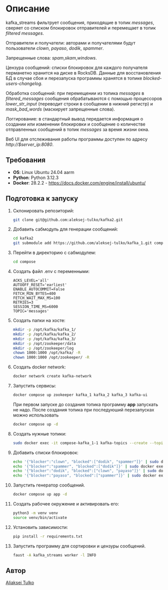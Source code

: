 # Описание

kafka_streams фильтрует сообщения, приходящие в топик *messages*, сверяет со списком блокировок отправителей и перемещает в топик *filtered messages*. 

Отправители и получатели: авторами и получателями будут пользователи *clown*, *payaso*, *dodik*, *spammer*.

Запрещенные слова: *spam*,*skam*,*windows*.

Цензура сообщений: списки блокировок для каждого получателя перманетно хранится на диске в RocksDB. Данные для восстановления БД в случае сбоя и перезапуска программы хранятся в топике *blocked-users-changelog*.

Обработка сообщений: при перемещении из топика *messages* в *filtered_messages* сообщения обрабатываются с помощью процессоров *lower_str_input* (переводит строки в сообщении в нижний регистр) и *mask_bad_words* (маскирует запрещенные слова).

Логгирование: в стандартный вывод передается информация о создании или изменении блокировки и сообщение о количестве отправленных сообщений в топик *messages* за время жизни окна.

Веб UI для отслеживания работы программы доступен по адресу *http://$server_ip:8080*.

## Требования

- **OS**: Linux Ubuntu 24.04 aarm
- **Python**: Python 3.12.3
- **Docker**: 28.2.2 - https://docs.docker.com/engine/install/ubuntu/

## Подготовка к запуску

1. Склонировать репозиторий:
    ```bash
    git clone git@github.com:aleksej-tulko/kafka2.git
    ```
2. Добавить сабмодуль для генерации сообщений:
    ```bash
    cd kafka2
    git submodule add https://github.com/aleksej-tulko/kafka_1.git compose
    ```
3. Перейти в директорию с сабмодулем:
    ```bash
    cd compose
    ```
4. Создать файл .env c переменными:
    ```env
    ACKS_LEVEL='all'
    AUTOOFF_RESET='earliest'
    ENABLE_AUTOCOMMIT=False
    FETCH_MIN_BYTES=400
    FETCH_WAIT_MAX_MS=100
    RETRIES=3
    SESSION_TIME_MS=6000
    TOPIC='messages'
    ```
5. Создать папки на хосте:
    ```bash
    mkdir -p /opt/kafka/kafka_1/
    mkdir -p /opt/kafka/kafka_2/
    mkdir -p /opt/kafka/kafka_3/
    mkdir -p /opt/zookeeper/data
    mkdir -p /opt/zookeeper/log
    chown 1000:1000 /opt/kafka/ -R
    chown 1000:1000 /opt/zookeeper/ -R
    ```

6. Создать docker network:
    ```bash
    docker network create kafka-network
    ```

7. Запустить сервисы:
    ```bash
    docker compose up zookeeper kafka_1 kafka_2 kafka_3 kafka-ui
    ```
    При первом запуске до создания топика программу **app** запускать не надо. После создания топика при последуюший перезапусках можно использовать
    ```bash
    docker compose up -d
    ```

8. Создать нужные топики:
    ```bash
    sudo docker exec -it compose-kafka_1-1 kafka-topics --create --topic filtered_messages --partitions 2 --replication-factor 2 --bootstrap-server localhost:9092 && sudo docker exec -it compose-kafka_1-1 kafka-topics --create --topic blocked_users --partitions 2 --replication-factor 2 --bootstrap-server localhost:9092 && sudo docker exec -it compose-kafka_1-1 kafka-topics --create --topic messages --partitions 2 --replication-factor 2 --bootstrap-server localhost:9092 && sudo docker exec -it compose-kafka_1-1 kafka-topics --create --topic pract-task-3-messages_frequency-key_index-changelog --partitions 2 --replication-factor 2 --bootstrap-server localhost:9092
    ```

10. Добавить списки блокировок:
    ```bash
    echo '{"blocker":"clown", "blocked":["dodik", "spammer"]}' | sudo docker exec -i compose-kafka_1-1 kafka-console-producer --broker-list localhost:9092 --topic blocked_users
    echo '{"blocker":"spammer", "blocked":["dodik"]}' | sudo docker exec -i compose-kafka_1-1 kafka-console-producer --broker-list localhost:9092 --topic blocked_users
    echo '{"blocker":"dodik", "blocked":["clown", "payaso"]}' | sudo docker exec -i compose-kafka_1-1 kafka-console-producer --broker-list localhost:9092 --topic blocked_users
    echo '{"blocker":"payaso", "blocked":["spammer"]}' | sudo docker exec -i compose-kafka_1-1 kafka-console-producer --broker-list localhost:9092 --topic blocked_users
    ```

10. Запустить генератор сообщений.
    ```bash
    docker compose up app -d
    ```

11. Создать рабочее окружение и активировать его:
    ```bash
    python3 -m venv venv
    source venv/bin/activate
    ```
12. Установить зависимости:
    ```bash
    pip install -r requirements.txt
    ```

13. Запустить программу для сортировки и цензуры сообщений.
    ```bash
    faust -A kafka_streams worker -l INFO
    ```

## Автор
[Aliaksei Tulko](https://github.com/aleksej-tulko)